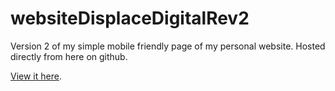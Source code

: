 # websiteDisplaceDigitalRev2


Version 2 of my simple mobile friendly page of my personal website. Hosted directly from here on github.

[View it here](https://displacedigital.com).
